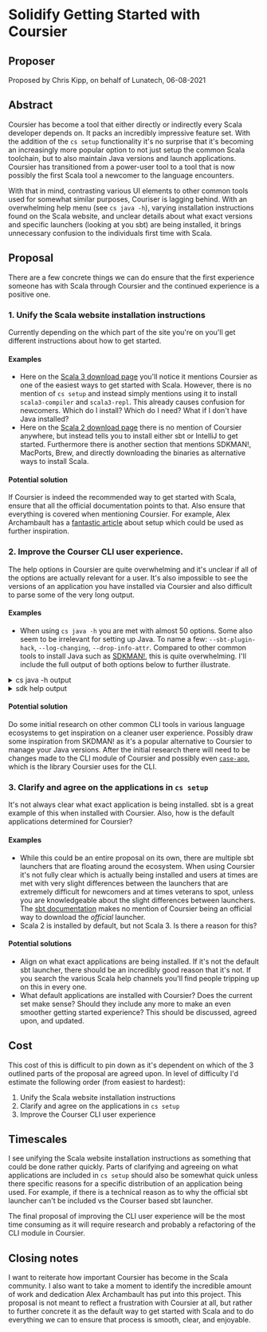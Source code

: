 # Solidify Getting Started with Coursier

## Proposer

Proposed by Chris Kipp, on behalf of Lunatech, 06-08-2021

## Abstract

Coursier has become a tool that either directly or indirectly every Scala
developer depends on. It packs an incredibly impressive feature set. With the
addition of the `cs setup` functionality it's no surprise that it's becoming an
increasingly more popular option to not just setup the common Scala toolchain,
but to also maintain Java versions and launch applications. Coursier has
transitioned from a power-user tool to a tool that is now possibly the first
Scala tool a newcomer to the language encounters.

With that in mind, contrasting various UI elements to other common tools used
for somewhat similar purposes, Couriser is lagging behind. With an overwhelming
help menu (see `cs java -h`), varying installation instructions found on the
Scala website, and unclear details about what exact versions and specific
launchers (looking at you sbt) are being installed, it brings unnecessary
confusion to the individuals first time with Scala.

## Proposal

There are a few concrete things we can do ensure that the first experience
someone has with Scala through Coursier and the continued experience is a
positive one.


### 1. Unify the Scala website installation instructions

Currently depending on the which part of the site you're on you'll get different
instructions about how to get started.

#### Examples

- Here on the [Scala 3 download page](https://scala-lang.org/download/scala3.html) you'll
    notice it mentions Coursier as one of the easiest ways to get started with
    Scala. However, there is no mention of `cs setup` and instead simply
    mentions using it to install `scala3-compiler` and `scala3-repl`. This
    already causes confusion for newcomers. Which do I install? Which do I need?
    What if I don't have Java installed?
- Here on the [Scala 2 download
    page](https://scala-lang.org/download/scala2.html) there is no mention of
    Coursier anywhere, but instead tells you to install either sbt or IntelliJ
    to get started. Furthermore there is another section that mentions SDKMAN!,
    MacPorts, Brew, and directly downloading the binaries as alternative ways to
    install Scala.

#### Potential solution

If Coursier is indeed the recommended way to get started with Scala, ensure that
all the official documentation points to that. Also ensure that everything is
covered when mentioning Coursier. For example, Alex Archambault has a [fantastic
article](https://alexarchambault.github.io/posts/2020-09-21-cs-setup.html) about
setup which could be used as further inspiration.

### 2. Improve the Courser CLI user experience.

The help options in Coursier are quite overwhelming and it's unclear if all of
the options are actually relevant for a user. It's also impossible to see the
versions of an application you have installed via Coursier and also difficult to
parse some of the very long output.

#### Examples

- When using `cs java -h` you are met with almost 50 options. Some also seem to
    be irrelevant for setting up Java. To name a few: `--sbt-plugin-hack`,
    `--log-changing`, `--drop-info-attr`. Compared to other common tools to
    install Java such as [SDKMAN!](https://sdkman.io/), this is quite
    overwhelming. I'll include the full output of both options below to further
    illustrate.

<details>
<summary>cs java -h output</summary>
<br>

```
❯ cs java -h
Command: java
Usage: cs java
  --installed  <bool>
  --available  <bool>
  --jvm  <string?>
  --jvm-dir  <string?>
  --system-jvm  <bool?>
  --local-only  <bool>
  --update  <bool>
  --jvm-index  <string?>
  --repository | -r  <maven|sonatype:$repo|ivy2local|bintray:$org/$repo|bintray-ivy:$org/$repo|typesafe:ivy-$repo|typesafe:$repo|sbt-plugin:$repo|scala-integration|scala-nightlies|ivy:$pattern|jitpack|clojars|jcenter|apache:$repo>
        Repository - for multiple repositories, separate with comma and/or add this option multiple times (e.g. -r central,ivy2local -r sonatype:snapshots, or equivalently -r central,ivy2local,sonatype:snapshots)
  --no-default  <bool>
        Do not add default repositories (~/.ivy2/local, and Central)
  --sbt-plugin-hack  <bool>
        Modify names in Maven repository paths for sbt plugins
  --drop-info-attr  <bool>
        Drop module attributes starting with 'info.' - these are sometimes used by projects built with sbt
  --channel  <org:name>
        Channel for apps
  --default-channels  <bool>
        Add default channels
  --contrib  <bool>
        Add contrib channel
  --file-channels  <bool>
        Add channels read from the configuration directory
  --repository | -r  <maven|sonatype:$repo|ivy2local|bintray:$org/$repo|bintray-ivy:$org/$repo|typesafe:ivy-$repo|typesafe:$repo|sbt-plugin:$repo|scala-integration|scala-nightlies|ivy:$pattern|jitpack|clojars|jcenter|apache:$repo>
        Repository - for multiple repositories, separate with comma and/or add this option multiple times (e.g. -r central,ivy2local -r sonatype:snapshots, or equivalently -r central,ivy2local,sonatype:snapshots)
  --no-default  <bool>
        Do not add default repositories (~/.ivy2/local, and Central)
  --sbt-plugin-hack  <bool>
        Modify names in Maven repository paths for sbt plugins
  --drop-info-attr  <bool>
        Drop module attributes starting with 'info.' - these are sometimes used by projects built with sbt
  --channel  <org:name>
        Channel for apps
  --default-channels  <bool>
        Add default channels
  --contrib  <bool>
        Add contrib channel
  --file-channels  <bool>
        Add channels read from the configuration directory
  --cache  <string?>
        Cache directory (defaults to environment variable COURSIER_CACHE, or ~/.cache/coursier/v1 on Linux and ~/Library/Caches/Coursier/v1 on Mac)
  --mode | -m  <offline|update-changing|update|missing|force>
        Download mode (default: missing, that is fetch things missing from cache)
  --ttl | -l  <duration>
        TTL duration (e.g. "24 hours")
  --parallel | -n  <int>
        Maximum number of parallel downloads (default: 6)
  --checksum  <checksum1,checksum2,...>
        Checksum types to check - end with none to allow for no checksum validation if no checksum is available, example: SHA-256,SHA-1,none
  --retry-count  <int>
        Retry limit for Checksum error when fetching a file
  --cache-file-artifacts | --cfa  <bool>
        Flag that specifies if a local artifact should be cached.
  --follow-http-to-https-redirect  <bool>
        Whether to follow http to https redirections
  --credentials  <host(realm) user:pass|host user:pass>
        Credentials to be used when fetching metadata or artifacts. Specify multiple times to pass multiple credentials. Alternatively, use the COURSIER_CREDENTIALS environment variable
  --credential-file  <string*>
        Path to credential files to read credentials from
  --use-env-credentials  <bool>
        Whether to read credentials from COURSIER_CREDENTIALS (env) or coursier.credentials (Java property), along those passed with --credentials and --credential-file
  --quiet | -q  <counter>
        Quiet output
  --verbose | -v  <counter>
        Increase verbosity (specify several times to increase more)
  --progress | -P  <bool>
        Force display of progress bars
  --log-changing  <bool>
        Log changing artifacts
  --log-channel-version | --log-index-version | --log-jvm-index-version  <bool>
        Log app channel or JVM index version
  --env  <bool>
  --disable-env | --disable  <bool>
  --setup  <bool>
  --user-home  <string?>
```

</details>


<details>
<summary>sdk help output</summary>
<br>

```
❯ sdk help

Usage: sdk <command> [candidate] [version]
       sdk offline <enable|disable>

   commands:
       install   or i    <candidate> [version] [local-path]
       uninstall or rm   <candidate> <version>
       list      or ls   [candidate]
       use       or u    <candidate> <version>
       config
       default   or d    <candidate> [version]
       home      or h    <candidate> <version>
       env       or e    [init|install|clear]
       current   or c    [candidate]
       upgrade   or ug   [candidate]
       version   or v
       broadcast or b
       help
       offline           [enable|disable]
       selfupdate        [force]
       update
       flush             [archives|tmp|broadcast|version]

   candidate  :  the SDK to install: groovy, scala, grails, gradle, kotlin, etc.
                 use list command for comprehensive list of candidates
                 eg: $ sdk list
   version    :  where optional, defaults to latest stable if not provided
                 eg: $ sdk install groovy
   local-path :  optional path to an existing local installation
                 eg: $ sdk install groovy 2.4.13-local /opt/groovy-2.4.13
```

</details>


#### Potential solution

Do some initial research on other common CLI tools in various language
ecosystems to get inspiration on a cleaner user experience. Possibly draw
some inspiration from SKDMAN! as it's a popular alternative to Coursier to
manage your Java versions. After the initial research there will need to be
changes made to the CLI module of Coursier and possibly even
[`case-app`](https://github.com/alexarchambault/case-app), which is the library
Coursier uses for the CLI.

### 3. Clarify and agree on the applications in `cs setup`

It's not always clear what exact application is being installed. sbt is a great
example of this when installed with Coursier. Also, how is the default
applications determined for Coursier?

#### Examples

- While this could be an entire proposal on its own, there are multiple
    sbt launchers that are floating around the ecosystem. When using Coursier
    it's not fully clear which is actually being installed and users at times
    are met with very slight differences between the launchers that are
    extremely difficult for newcomers and at times veterans to spot, unless you
    are knowledgeable about the slight differences between launchers. The [sbt
    documentation](https://www.scala-sbt.org/download.html) makes no mention of
    Coursier being an official way to download the _official_ launcher.
- Scala 2 is installed by default, but not Scala 3. Is there a reason for this?

#### Potential solutions

- Align on what exact applications are being installed. If it's not the default
    sbt launcher, there should be an incredibly good reason that it's not. If
    you search the various Scala help channels you'll find people tripping up on
    this in every one.
- What default applications are installed with Coursier? Does the current set
    make sense? Should they include any more to make an even smoother getting
    started experience? This should be discussed, agreed upon, and updated.

## Cost

This cost of this is difficult to pin down as it's dependent on which of the 3
outlined parts of the proposal are agreed upon. In level of difficulty I'd
estimate the following order (from easiest to hardest):

1. Unify the Scala website installation instructions
2. Clarify and agree on the applications in `cs setup`
3. Improve the Courser CLI user experience

## Timescales

I see unifying the Scala website installation instructions as something that
could be done rather quickly. Parts of clarifying and agreeing on what
applications are included in `cs setup` should also be somewhat quick unless
there specific reasons for a specific distribution of an application being used.
For example, if there is a technical reason as to why the official sbt launcher
can't be included vs the Courser based sbt launcher.

The final proposal of improving the CLI user experience will be the most time
consuming as it will require research and probably a refactoring of the CLI
module in Coursier.

## Closing notes

I want to reiterate how important Coursier has become in the Scala community. I
also want to take a moment to identify the incredible amount of work and
dedication Alex Archambault has put into this project. This proposal is not
meant to reflect a frustration with Coursier at all, but rather to further
concrete it as the default way to get started with Scala and to do everything we
can to ensure that process is smooth, clear, and enjoyable.
